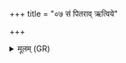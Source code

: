 +++
title = "०७ सं पितराव् ऋत्विये"

+++
<details><summary>मूलम् (GR)</summary>

सं पितराव् ऋत्विये सृजेथां  
पिता माता च रेतसो भवाथः ।  
मर्यो योषाम् अधि रोहयैतां  
प्रजां कृण्वाथाम् इह मोदमानौ ॥
</details>